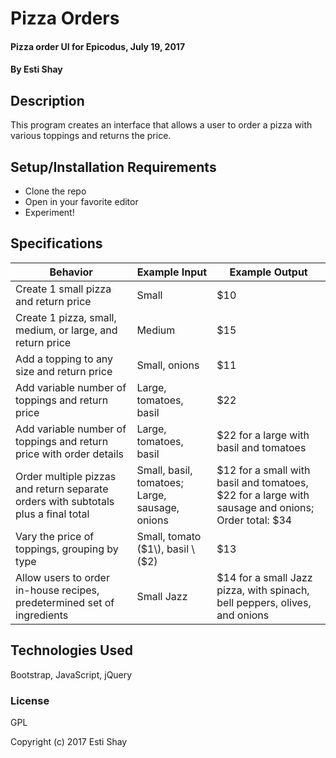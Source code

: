 # Pizza Orders

#### Pizza order UI for Epicodus, July 19, 2017

#### By Esti Shay

## Description

This program creates an interface that allows a user to order a pizza with various toppings and returns the price.

## Setup/Installation Requirements

* Clone the repo
* Open in your favorite editor
* Experiment!

## Specifications

| Behavior      | Example Input         | Example Output        |
| ------------- | ------------- | ------------- |
| Create 1 small pizza and return price | Small | $10 |
| Create 1 pizza, small, medium, or large, and return price | Medium | $15 |
| Add a topping to any size and return price | Small, onions | $11 |
| Add variable number of toppings and return price | Large, tomatoes, basil | $22 |
| Add variable number of toppings and return price with order details | Large, tomatoes, basil | $22 for a large with basil and tomatoes |
| Order multiple pizzas and return separate orders with subtotals plus a final total | Small, basil, tomatoes; Large, sausage, onions | $12 for a small with basil and tomatoes, $22 for a large with sausage and onions; Order total: $34 |
| Vary the price of toppings, grouping by type | Small, tomato \($1\), basil \($2\) | $13 |
| Allow users to order in-house recipes, predetermined set of ingredients | Small Jazz | $14 for a small Jazz pizza, with spinach, bell peppers, olives, and onions |

## Technologies Used

Bootstrap, JavaScript, jQuery

### License

GPL

Copyright (c) 2017 Esti Shay
